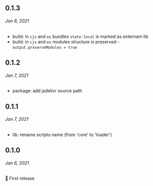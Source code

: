 ## 0.1.3
###### *Jan 8, 2021*

- build: in `cjs` and `es` bundles `state-local` is marked as externam lib
- build: in `cjs` and `es` modules structure is preserved - `output.preserveModules = true`

## 0.1.2
###### *Jan 7, 2021*

- package: add jsdelivr source path

## 0.1.1
###### *Jan 7, 2021*

- lib: rename scripts name (from 'core' to 'loader')

## 0.1.0
###### *Jan 6, 2021*

🎉 First release
